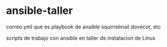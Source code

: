 # ansible-taller

correo.yml que es playbook de ansible
squirrelmail dovecot, etc


scripts de trabajo con ansible en taller de instalacion de Linux
